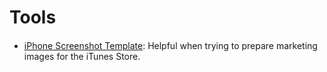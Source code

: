 Tools
===

####
- [iPhone Screenshot Template](http://appicontemplate.com/iphonescreenshot): Helpful when trying to prepare marketing images for the iTunes Store.

